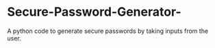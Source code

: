 # Secure-Password-Generator-
A python code to generate secure passwords by taking inputs from the user.
